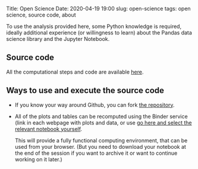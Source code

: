 Title: Open Science
Date: 2020-04-19 19:00
slug: open-science
tags: open science, source code, about


To use the analysis provided here, some Python knowledge is required, ideally
additional experience (or willingness to learn) about the Pandas data science
library and the Jupyter Notebook.

## Source code
All the computational steps and code are available
[here](https://github.com/oscovida/oscovida/tree/master/oscovida).

## Ways to use and execute the source code

* If you know your way around Github, you can fork [the
  repository](https://github.com/oscovida/oscovida/).

* All of the plots and tables can be recomputed using the Binder service (link
  in each webpage with plots and data, or use [go here and select the relevant
  notebook yourself](https://mybinder.org/v2/gh/oscovida/binder/master?filepath=ipynb).
  
  This will provide a fully functional computing environment, that can be used
  from your browser. (But you need to download your notebook at the end of the
  session if you want to archive it or want to continue working on it later.)



